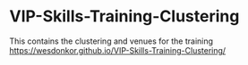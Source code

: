 # VIP-Skills-Training-Clustering
This contains the clustering and venues for the training
https://wesdonkor.github.io/VIP-Skills-Training-Clustering/
